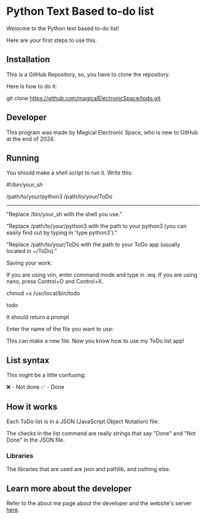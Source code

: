 # Python Text Based to-do list
Welocme to the Python text based to-do list!

Here are your first steps to use this.



## Installation
This is a GitHub Repository, so, you have to clone the repository.

Here is how to do it:



git clone https://github.com/magicalElectronicSpace/todo.git




## Developer

This program was made by Magical Electronic Space, who is new to GitHub at the end of 2024.


## Running
You should make a shell script to run it. Write this:

#!/bin/your_sh

/path/to/your/python3 /path/to/your/ToDo

_________________________________________

"Replace /bin/your_sh with the shell you use."

"Replace /path/to/your/python3 with the path to your python3 (you can easily find out by typing in 'type python3')."

"Replace /path/to/your/ToDo with the path to your ToDo app (usually located in ~/ToDo)."

              

Saving your work:

If you are using vim, enter command mode and type in :wq. If you are using nano, press Control+O and Control+X.

chmod +x /usr/local/bin/todo

todo

It should return a prompt

Enter the name of the file you want to use: 

This can make a new file. Now you know how to use my ToDo list app!



## List syntax

This might be a little confusing:

❌ - Not done
✅ - Done

## How it works

Each ToDo list is in a JSON (JavaScript Object Notation) file.

The checks in the list command are really strings that say "Done" and "Not Done" in the JSON file.

### Libraries

The libraries that are used are json and pathlib, and nothing else.


## Learn more about the developer

Refer to the about me page about the developer and the website's server [here](https://skypi.club/about_the_developer.html).